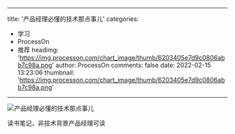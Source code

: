 
---
title: '产品经理必懂的技术那点事儿'
categories: 
 - 学习
 - ProcessOn
 - 推荐
headimg: 'https://img.processon.com/chart_image/thumb/6203405e7d9c0806abb7c98a.png'
author: ProcessOn
comments: false
date: 2022-02-15 13:23:06
thumbnail: 'https://img.processon.com/chart_image/thumb/6203405e7d9c0806abb7c98a.png'
---

<div>   
<img class="thumb" alt="产品经理必懂的技术那点事儿" src="https://img.processon.com/chart_image/thumb/6203405e7d9c0806abb7c98a.png" referrerpolicy="no-referrer">
<p>读书笔记，非技术背景产品经理可读</p>  
</div>
            